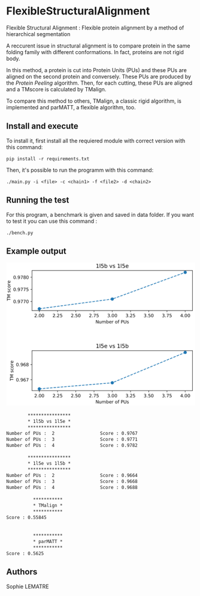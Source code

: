 # FlexibleStructuralAlignment
Flexible Structural Alignment : Flexible protein alignment by a method of
hierarchical segmentation

A reccurent issue in structural alignment is to compare protein in the same folding family with different conformations. In fact, proteins are not rigid body.

In this method, a protein is cut into Protein Units (PUs) and these PUs are aligned on the second protein and conversely. These PUs are produced by the _Protein Peeling_ algorithm. Then, for each cutting, these PUs are aligned and a TMscore is calculated by TMalign.

To compare this method to others, TMalign, a classic rigid algorithm, is implemented and parMATT, a flexible algorithm, too.


## Install and execute
To install it, first install all the requiered module with correct version with this command:
```
pip install -r requirements.txt
```

Then, it's possible to run the programm with this command:
```
./main.py -i <file> -c <chain1> -f <file2> -d <chain2>
```


## Running the test
For this program, a benchmark is given and saved in data folder. If you want to test it you can use this command :
```
./bench.py
```

## Example output
![exemple_output](https://github.com/sophielem/FlexibleStructuralAlignment/blob/dev/results/example_output.png "Example output")
```
		****************
		* 1l5b vs 1l5e *
		****************
Number of PUs :  2                 Score : 0.9767
Number of PUs :  3                 Score : 0.9771
Number of PUs :  4                 Score : 0.9782

		****************
		* 1l5e vs 1l5b *
		****************
Number of PUs :  2                 Score : 0.9664
Number of PUs :  3                 Score : 0.9668
Number of PUs :  4                 Score : 0.9688

		  ***********
		  * TMalign *
		  ***********
Score : 0.55845


		  ***********
		  * parMATT *
		  ***********
Score : 0.5625
```

## Authors

Sophie LEMATRE
